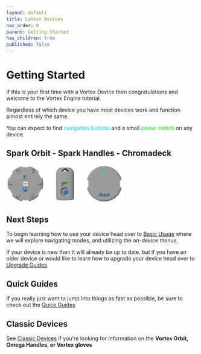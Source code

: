 ```yaml
---
layout: default
title: Latest Devices
nav_order: 0
parent: Getting Started
has_children: true
published: false
---
```

<style>
.device-icon {
   margin: 0px;
   width: 20%;
   height: 20%;
}
</style>

# Getting Started

If this is your first time with a Vortex Device then congratulations and welcome to the Vortex Engine tutorial.

Regardless of which device you have most devices work and function almost entirely the same.

You can expect to find <span style="color: #00c6ff">navigation buttons</span> and a small <span style="color: #00ff00">power switch</span> on any device.

## Spark Orbit - Spark Handles - Chromadeck

  <img width="220" height="220" class="device-icon" src="assets/images/spark-orbit-render-square-512.png" alt="Spark Orbit">
  <img width="220" height="220" class="device-icon" src="assets/images/spark-handle-render-square-512.png" alt="Spark Handle">
  <img width="220" height="220" class="device-icon" src="assets/images/chromadeck-render-square-512.png" alt="Chromadeck">


## Next Steps

To begin learning how to use your device head over to [Basic Usage](basic_usage.html) where we will explore navigating modes, and utilizing the on-device menus.

If your device is new then it will already be up to date, but if you have an older device or would like to learn how to upgrade your device head over to [Upgrade Guides](upgrade_guides.html)

## Quick Guides

If you really just want to jump into things as fast as possible, be sure to check out the [Quick Guides](guides.html)

## Classic Devices

See [Classic Devices](getting_started_classic_devices.html) if you're looking for information on the **Vortex Orbit, Omega Handles, or Vortex gloves**